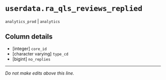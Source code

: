 # `userdata.ra_qls_reviews_replied`
`analytics_prod` | `analytics`

## Column details
* [integer]   `core_id`
* [character varying] `type_cd`
* [bigint]    `no_replies`

-------------------------------------------------------------------------------
*Do not make edits above this line.*
